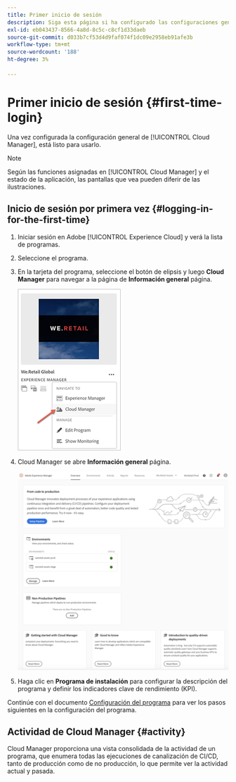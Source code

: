 ```yaml
---
title: Primer inicio de sesión
description: Siga esta página si ha configurado las configuraciones generales y está listo para usar Cloud Manager por primera vez.
exl-id: eb043437-8566-4a8d-8c5c-c8cf1d33daeb
source-git-commit: d033b7cf53d4d9faf074f1dc09e2958eb91afe3b
workflow-type: tm+mt
source-wordcount: '188'
ht-degree: 3%

---
```



# Primer inicio de sesión {#first-time-login}

Una vez configurada la configuración general de [!UICONTROL Cloud Manager], está listo para usarlo.

>[!NOTE]
>
>Según las funciones asignadas en [!UICONTROL Cloud Manager] y el estado de la aplicación, las pantallas que vea pueden diferir de las ilustraciones.

## Inicio de sesión por primera vez {#logging-in-for-the-first-time}

1. Iniciar sesión en Adobe [!UICONTROL Experience Cloud] y verá la lista de programas.

1. Seleccione el programa.

1. En la tarjeta del programa, seleccione el botón de elipsis y luego **Cloud Manager** para navegar a la página de **Información general** página.

   ![Opción Cloud Manager](/help/assets/navigate-cm1.png)

1. Cloud Manager se abre **Información general** página.

   ![Página de información general de Cloud Manager](/help/assets/FirstLogin1.png)

1. Haga clic en **Programa de instalación** para configurar la descripción del programa y definir los indicadores clave de rendimiento (KPI).

Continúe con el documento [Configuración del programa](https://helpx.adobe.com/experience-manager/cloud-manager/using/program-setup.html) para ver los pasos siguientes en la configuración del programa.

## Actividad de Cloud Manager {#activity}

Cloud Manager proporciona una vista consolidada de la actividad de un programa, que enumera todas las ejecuciones de canalización de CI/CD, tanto de producción como de no producción, lo que permite ver la actividad actual y pasada.
